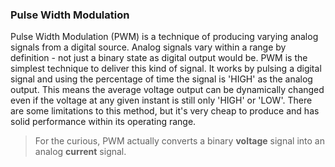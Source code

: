 ### Pulse Width Modulation

Pulse Width Modulation (PWM) is a technique of producing varying analog signals from a digital source. Analog signals vary within a range by definition - not just a binary state as digital output would be. PWM is the simplest technique to deliver this kind of signal. It works by pulsing a digital signal and using the percentage of time the signal is 'HIGH' as the analog output. This means the average voltage output can be dynamically changed even if the voltage at any given instant is still only 'HIGH' or 'LOW'. There are some limitations to this method, but it's very cheap to produce and has solid performance within its operating range.

>For the curious, PWM actually converts a binary **voltage** signal into an analog **current** signal.

<!-- // TODO: GRAPHIC showing 3 or 4 pwm signals with different duty cycles -->
